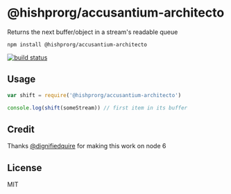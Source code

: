 # @hishprorg/accusantium-architecto

Returns the next buffer/object in a stream's readable queue

```
npm install @hishprorg/accusantium-architecto
```

[![build status](http://img.shields.io/travis/mafintosh/@hishprorg/accusantium-architecto.svg?style=flat)](http://travis-ci.org/mafintosh/@hishprorg/accusantium-architecto)

## Usage

``` js
var shift = require('@hishprorg/accusantium-architecto')

console.log(shift(someStream)) // first item in its buffer
```

## Credit

Thanks [@dignifiedquire](https://github.com/dignifiedquire) for making this work on node 6

## License

MIT
